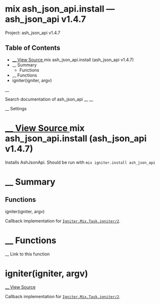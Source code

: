 # mix ash_json_api.install — ash_json_api v1.4.7

Project: ash_json_api v1.4.7

## Table of Contents

- [ __ View Source ](external_link) mix ash_json_api.install (ash_json_api v1.4.7)
- __ Summary
  - Functions
- __ Functions
- igniter(igniter, argv)

__

Search documentation of ash_json_api __ __

__ Settings

#  [ __ View Source ](external_link) mix ash_json_api.install (ash_json_api v1.4.7)

Installs AshJsonApi. Should be run with `mix igniter.install ash_json_api`

#  __ Summary

##  Functions

igniter(igniter, argv)

Callback implementation for [`Igniter.Mix.Task.igniter/2`](external_link).

#  __ Functions

__ Link to this function

# igniter(igniter, argv)

[ __ View Source ](external_link)

Callback implementation for [`Igniter.Mix.Task.igniter/2`](external_link).
